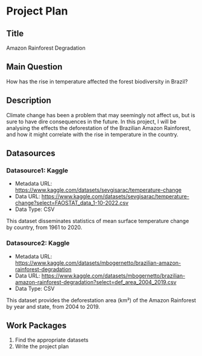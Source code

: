 # Project Plan

## Title
<!-- Give your project a short title. -->
Amazon Rainforest Degradation

## Main Question

<!-- Think about one main question you want to answer based on the data. -->
How has the rise in temperature affected the forest biodiversity in Brazil?

## Description

<!-- Describe your data science project in max. 200 words. Consider writing about why and how you attempt it. -->
Climate change has been a problem that may seemingly not affect us, but is sure to have dire consequences in the future. In this project, I will be analysing the effects the deforestation of the Brazilian Amazon Rainforest, and how it might correlate with the rise in temperature in the country.

## Datasources

<!-- Describe each datasources you plan to use in a section. Use the prefic "DatasourceX" where X is the id of the datasource. -->

### Datasource1: Kaggle
* Metadata URL: https://www.kaggle.com/datasets/sevgisarac/temperature-change
* Data URL: https://www.kaggle.com/datasets/sevgisarac/temperature-change?select=FAOSTAT_data_1-10-2022.csv
* Data Type: CSV

This dataset disseminates statistics of mean surface temperature change by country, from 1961 to 2020.

### Datasource2: Kaggle
* Metadata URL: https://www.kaggle.com/datasets/mbogernetto/brazilian-amazon-rainforest-degradation
* Data URL: https://www.kaggle.com/datasets/mbogernetto/brazilian-amazon-rainforest-degradation?select=def_area_2004_2019.csv
* Data Type: CSV

This dataset provides the deforestation area (km²) of the Amazon Rainforest by year and state, from 2004 to 2019.

## Work Packages

<!-- List of work packages ordered sequentially, each pointing to an issue with more details. -->

1. Find the appropriate datasets
2. Write the project plan